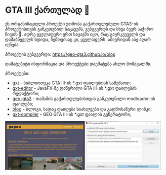 # GTA III ქართულად 👋

ეს ორგანიზაციული პროექტი ეთმობა გაქართულებული GTA3-ის პროექტისთვის განკუთვნილ საცავებს, ვებგვერდს და სხვა ბევრ საჭირო ნივთს 🙂.
ადრე ყველაფერი ერთ საცავში იყო, რაც გაურკვეველს და დამაბნეველს ხდიდა, ჩემთვისაც კი, ყველაფერს. ამიერიდან ასე აღარ იქნება.

პროექტის ვებგვერდი: https://geo-gta3.github.io/blog

დამატებიტი ინფორმაცია და პროექტები დაემატება ახლო მომავალში.

პროექტები:
* [gxt](https://github.com/geo-gta3/gxt) - ბიბლიოთეკა GTA III-ის *.gxt ფაილებთან სამუშაოდ;
* [gxt-editor](https://github.com/geo-gta3/gxt-editor) - JavaFX-ზე დაწერილი GTA III-ის *.gxt ფაილების რედაქტორი;
* [geo-gta3](https://github.com/geo-gta3/geo-gta3) - თამაშის გაქართულებისთვის განკუთვნილი modloader-ის ფაილები;
* [blog](https://github.com/geo-gta3/blog) - ბლოგი, სადაც დაიდება სიახლეები და გადმოსაწერი ლინკი; 
* [gxt-compiler](https://github.com/geo-gta3/gxt-compiler) - GEO GTA III-ის *.gxt ფაილის გენერატორი;

<img src="https://raw.githubusercontent.com/geo-gta3/.github/main/Project-Previews.png" style="max-width: 100%;"/>
